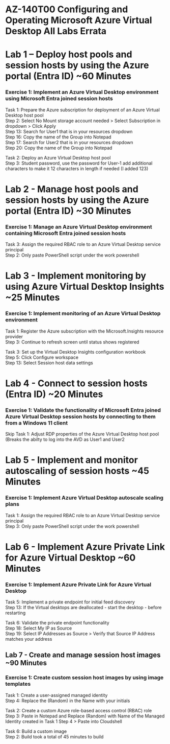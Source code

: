 # AZ-140T00 Configuring and Operating Microsoft Azure Virtual Desktop All Labs Errata

# Lab 1 – Deploy host pools and session hosts by using the Azure portal (Entra ID) ~60 Minutes

### Exercise 1: Implement an Azure Virtual Desktop environment using Microsoft Entra joined session hosts 

Task 1: Prepare the Azure subscription for deployment of an Azure Virtual Desktop host pool <br>
Step 2: Select  No Mount storage account needed > Select Subscription in dropdown > Click Apply <br>
Step 13: Search for User1 that is in your resources dropdown <br>
Step 16: Copy the name of the Group into Notepad <br>
Step 17: Search for User2 that is in your resources dropdown <br>
Step 20: Copy the name of the Group into Notepad <br>

Task 2: Deploy an Azure Virtual Desktop host pool <br>
Step 3: Student password, use the password for User-1 add additional characters to make it 12 characters in length if needed (I added 123) <br>

# Lab 2 - Manage host pools and session hosts by using the Azure portal (Entra ID) ~30 Minutes

### Exercise 1: Manage an Azure Virtual Desktop environment containing Microsoft Entra joined session hosts

Task 3: Assign the required RBAC role to an Azure Virtual Desktop service principal <br>
Step 2: Only paste PowerShell script under the work powershell <br>

# Lab 3 - Implement monitoring by using Azure Virtual Desktop Insights ~25 Minutes

### Exercise 1: Implement monitoring of an Azure Virtual Desktop environment

Task 1: Register the Azure subscription with the Microsoft.Insights resource provider <br>
Step 3: Continue to refresh screen until status shows registered <br>

Task 3: Set up the Virtual Desktop Insights configuration workbook <br>
Step 5:  Click Configure workspace <br>
Step 13: Select Session host data settings <br>

# Lab 4 - Connect to session hosts (Entra ID) ~20 Minutes

### Exercise 1: Validate the functionality of Microsoft Entra joined Azure Virtual Desktop session hosts by connecting to them from a Windows 11 client

Skip Task 1: Adjust RDP properties of the Azure Virtual Desktop host pool (Breaks the abilty to log into the AVD as User1 and User2 <br>

# Lab 5 - Implement and monitor autoscaling of session hosts ~45 Minutes

### Exercise 1: Implement Azure Virtual Desktop autoscale scaling plans

Task 1: Assign the required RBAC role to an Azure Virtual Desktop service principal <br>
Step 3: Only paste PowerShell script under the work powershell <br>

# Lab 6 - Implement Azure Private Link for Azure Virtual Desktop ~60 Minutes

### Exercise 1: Implement Azure Private Link for Azure Virtual Desktop

Task 5: Implement a private endpoint for initial feed discovery <br>
Step 13: If the Virtual desktops are deallocated - start the desktop - before restarting <br>

Task 6: Validate the private endpoint functionality <br>
Step 18: Select My IP as Source <br>
Step 19: Select IP Addresses as Source > Verify that Source IP Address matches your address <br>

## Lab 7 - Create and manage session host images ~90 Minutes

### Exercise 1: Create custom session host images by using image templates

Task 1: Create a user-assigned managed identity <br>
Step 4: Replace the (Random) in the Name with your initials <br>

Task 2: Create a custom Azure role-based access control (RBAC) role <br>
Step 3: Paste in Notepad and Replace (Random) with Name of the Managed Identity created in Task 1 Step 4 > Paste into Cloudshell <br>

Task 6: Build a custom image <br>
Step 2:  Build took a total of 45 minutes to build <br>




